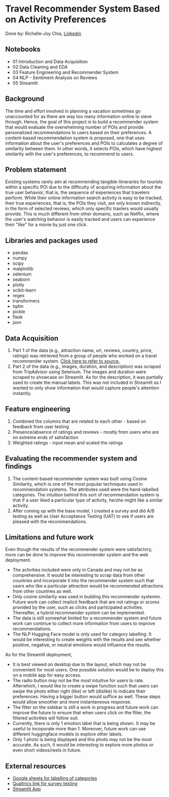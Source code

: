# Travel Recommender System Based on Activity Preferences

Done by: Richelle-Joy Chia, [Linkedin](https://www.linkedin.com/in/richelle-joy-chia/)

## **Notebooks**

- 01 Introduction and Data Acquisition
- 02 Data Cleaning and EDA
- 03 Feature Engineering and Recommender System
- 04 NLP - Sentiment Analysis on Reviews
- 05 Streamlit


## **Background**

The time and effort involved in planning a vacation sometimes go unaccounted for as there are way too many information online to sieve through. Hence, the goal of this project is to build a recommender system that would evaluate the overwhelming number of POIs and provide personalized recommendations to users based on their preferences. A content-based recommendation system is proposed, one that uses information about the user's preferences and POIs to calculates a degree of similarity between them. In other words, it selects POIs, which have highest similarity with the user's preferences, to recommend to users. 

## **Problem statement**

Existing systems rarely aim at recommending tangible itineraries for tourists within a specific POI due to the difficulty of acquiring information about the true user behavior, that is, the sequence of experiences that travelers perform. While their online information search activity is easy to be tracked, their true experiences, that is, the POIs they visit, are only known indirectly, in the form of selected reviews, which only specific travlers would usually provide. This is much different from other domains, such as Netflix, where the user's watching behavior is easily tracked and users can experience their "like" for a movie by just one click.

## **Libraries and packages used**

- pandas
- numpy
- scipy
- matplotlib
- selenium
- seaborn
- plotly
- scikit-learn
- regex
- transformers
- tqdm
- pickle
- flask
- json

## **Data Acquisition** 

1. Part 1 of the data (e.g., attraction name, url, reviews, country, price, ratings) was retrieved from a group of people who worked on a travel recommender system. [Click here to refer to source.](http://localhost:8888/files/Capstone%20files/%5Bhttps%3A/github.com/sachinnpraburaj/Intelligent-Travel-Recommendation-System/tree/master/outputs%5D(https%3A/github.com/sachinnpraburaj/Intelligent-Travel-Recommendation-System/tree/master/outputs)?_xsrf=2%7Cb41084ba%7C04a82f1fb2c7dd7f3784b231db96d008%7C1668645866)
2. Part 2 of the data (e.g., images, duration, and description) was scraped from TripAdvisor using Selenium. The images and duration were scraped to showcase on Streamlit. As for the description, it was partially used to create the manual labels. This was not included in Streamlit as I wanted to only show information that would capture people's attention instantly.

## **Feature engineering**

1. Combined the columns that are related to each other - based on feedback from user testing 
2. Presence/absence of ratings and reviews - mostly from users who are on extreme ends of satisfaction 
3. Weighted ratings - input mean and scaled the ratings 

## **Evaluating the recommender system and findings**

1. The content-based recommender system was built using Cosine Similarity, which is one of the most popular techniques used in recommendation systems. The attributes used were the hand-labelled categories. The intuition behind this sort of recommendation system is that if a user liked a particular type of activity, he/she might like a similar activity.
2. After coming up with the base model, I created a survey and did A/B testing as well as User Acceptance Testing (UAT) to see if users are pleased with the recommendations.

## **Limitations and future work**

Even though the results of the recommender system were satisfactory, more can be done to improve this recommender system and the web deployment.

- The activities included were only in Canada and may not be as comprehensive. It would be interesting to scrap data from other countries and incorporate it into the recommender system such that users who like a particular attraction would be recommended attractions from other countries as well.
- Only cosine similarity was used in building this recommender systemm. Future work can collect implicit feedback that are not ratings or scores provided by the user, such as clicks and participated activities. Thereafter, a hybrid recommender system can be implemented.
- The data is still somewhat limited for a recommender system and future work can continue to collect more information from users to improve recommendations.
- The NLP Hugging Face model is only used for category labelling. It would be interesting to create weights with the results and see whether positive, negative, or neutral emotions would influence the results.

As for the Streamlit deployment,

- It is best viewed on desktop due to the layout, which may not be convenient for most users. One possible solution would be to deploy this on a mobile app for easy access.
- The radio button may not be the most intuitive for users to rate. Afterwhich, I would like to create a swipe function such that users can swipe the photo either right (like) or left (dislike) to indicate their preferences. Having a bigger button would suffice as well. These steps would allow smoother and more instantaneous response.
- The filter on the sidebar is still a work in progress and future work can improve the future to ensure that when users click on the fliter, the filtered activities will follow suit.
- Currently, there is only 1 emotion label that is being shown. It may be useful to incoporate more than 1. Moreover, future work can use different huggingface models to explore other labels.
- Only 1 photo is being displayed and this photo may not be the most accurate. As such, it would be interesting to explore more photos or even short videos/reels in future.

## **External resources**

- [Google sheets for labelling of categories](https://docs.google.com/spreadsheets/d/1SdWfaTsiF70kirT-8QC4Cq97O_T2ZBc_8tnWh0fTmCo/edit?usp=sharing)
- [Qualtrics link for survey testing](https://ntuhss.az1.qualtrics.com/jfe/form/SV_0GIxdDgBGg9L7kG)
- [Streamlit App](https://richellejoychia-streamlit-apps-streamlit-app-akwx1q.streamlit.app/)
